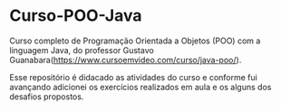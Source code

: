 # Curso-POO-Java

Curso completo de Programação Orientada a Objetos (POO) com a linguagem Java, do professor Gustavo Guanabara(https://www.cursoemvideo.com/curso/java-poo/).

Esse repositório é didacado as atividades do curso e conforme fui avançando adicionei os exercícios realizados em aula e os alguns dos desafios propostos.
